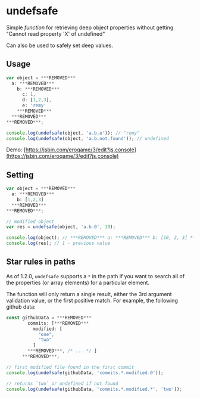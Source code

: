 # undefsafe

Simple *function* for retrieving deep object properties without getting "Cannot read property 'X' of undefined"

Can also be used to safely set deep values.

## Usage

```js
var object = ***REMOVED***
  a: ***REMOVED***
    b: ***REMOVED***
      c: 1,
      d: [1,2,3],
      e: 'remy'
    ***REMOVED***
  ***REMOVED***
***REMOVED***;

console.log(undefsafe(object, 'a.b.e')); // "remy"
console.log(undefsafe(object, 'a.b.not.found')); // undefined
```

Demo: [https://jsbin.com/eroqame/3/edit?js,console](https://jsbin.com/eroqame/3/edit?js,console)

## Setting

```js
var object = ***REMOVED***
  a: ***REMOVED***
    b: [1,2,3]
  ***REMOVED***
***REMOVED***;

// modified object
var res = undefsafe(object, 'a.b.0', 10);

console.log(object); // ***REMOVED*** a: ***REMOVED*** b: [10, 2, 3] ***REMOVED*** ***REMOVED***
console.log(res); // 1 - previous value
```

## Star rules in paths

As of 1.2.0, `undefsafe` supports a `*` in the path if you want to search all of the properties (or array elements) for a particular element.

The function will only return a single result, either the 3rd argument validation value, or the first positive match. For example, the following github data:

```js
const githubData = ***REMOVED***
        commits: [***REMOVED***
          modified: [
            "one",
            "two"
          ]
        ***REMOVED***, /* ... */ ]
      ***REMOVED***;

// first modified file found in the first commit
console.log(undefsafe(githubData, 'commits.*.modified.0'));

// returns `two` or undefined if not found
console.log(undefsafe(githubData, 'commits.*.modified.*', 'two'));
```

